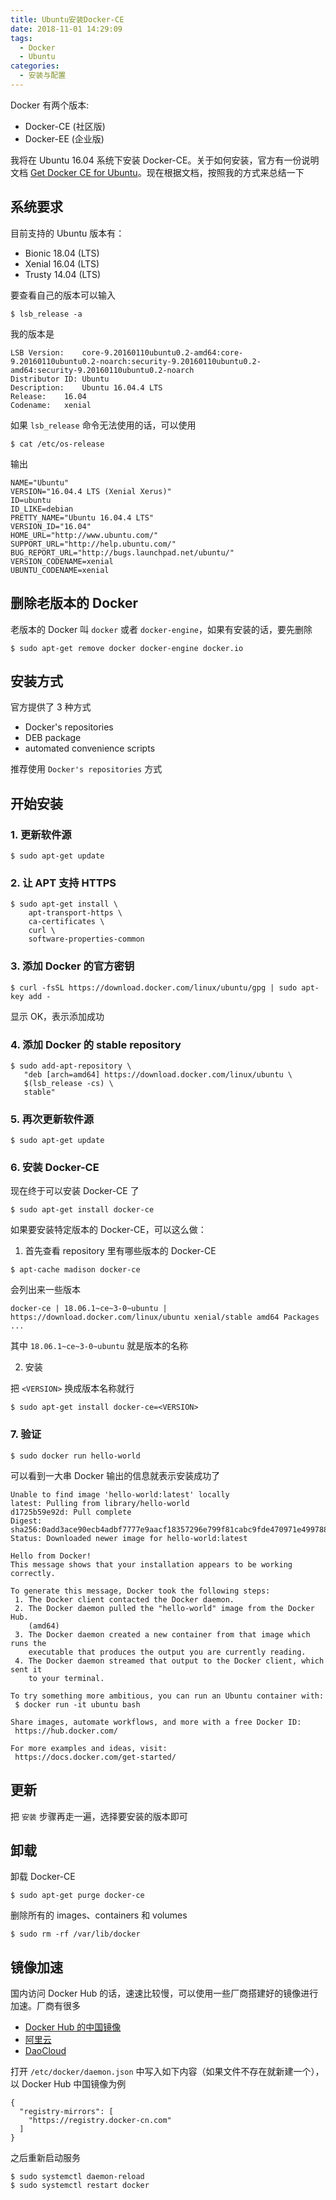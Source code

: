```yaml
---
title: Ubuntu安装Docker-CE
date: 2018-11-01 14:29:09
tags:
  - Docker
  - Ubuntu
categories:
  - 安装与配置
---
```


Docker 有两个版本: 

- Docker-CE (社区版)
- Docker-EE (企业版)

我将在 Ubuntu 16.04 系统下安装 Docker-CE。关于如何安装，官方有一份说明文档 [Get Docker CE for Ubuntu](https://docs.docker.com/install/linux/docker-ce/ubuntu/)。现在根据文档，按照我的方式来总结一下

<!-- more -->

## 系统要求

目前支持的 Ubuntu 版本有：

- Bionic 18.04 (LTS)
- Xenial 16.04 (LTS)
- Trusty 14.04 (LTS)

要查看自己的版本可以输入

```
$ lsb_release -a
```

我的版本是

```
LSB Version:	core-9.20160110ubuntu0.2-amd64:core-9.20160110ubuntu0.2-noarch:security-9.20160110ubuntu0.2-amd64:security-9.20160110ubuntu0.2-noarch
Distributor ID:	Ubuntu
Description:	Ubuntu 16.04.4 LTS
Release:	16.04
Codename:	xenial
```

如果 `lsb_release` 命令无法使用的话，可以使用

```
$ cat /etc/os-release
```

输出

```
NAME="Ubuntu"
VERSION="16.04.4 LTS (Xenial Xerus)"
ID=ubuntu
ID_LIKE=debian
PRETTY_NAME="Ubuntu 16.04.4 LTS"
VERSION_ID="16.04"
HOME_URL="http://www.ubuntu.com/"
SUPPORT_URL="http://help.ubuntu.com/"
BUG_REPORT_URL="http://bugs.launchpad.net/ubuntu/"
VERSION_CODENAME=xenial
UBUNTU_CODENAME=xenial
```

## 删除老版本的 Docker

老版本的 Docker 叫 `docker` 或者 `docker-engine`，如果有安装的话，要先删除

```
$ sudo apt-get remove docker docker-engine docker.io
```

## 安装方式

官方提供了 3 种方式

- Docker's repositories
- DEB package
- automated convenience scripts

推荐使用 `Docker's repositories` 方式

## 开始安装

### 1. 更新软件源

```
$ sudo apt-get update
```

### 2. 让 APT 支持 HTTPS

```
$ sudo apt-get install \
    apt-transport-https \
    ca-certificates \
    curl \
    software-properties-common
```

### 3. 添加 Docker 的官方密钥

```
$ curl -fsSL https://download.docker.com/linux/ubuntu/gpg | sudo apt-key add -
```

显示 OK，表示添加成功

### 4. 添加 Docker 的 **stable** repository

```
$ sudo add-apt-repository \
   "deb [arch=amd64] https://download.docker.com/linux/ubuntu \
   $(lsb_release -cs) \
   stable"
```

### 5. 再次更新软件源

```
$ sudo apt-get update
```

### 6. 安装 Docker-CE

现在终于可以安装 Docker-CE 了

```
$ sudo apt-get install docker-ce
```

如果要安装特定版本的 Docker-CE，可以这么做：

1. 首先查看 repository 里有哪些版本的 Docker-CE

```
$ apt-cache madison docker-ce
```

会列出来一些版本

```
docker-ce | 18.06.1~ce~3-0~ubuntu | https://download.docker.com/linux/ubuntu xenial/stable amd64 Packages
...
```

其中 `18.06.1~ce~3-0~ubuntu` 就是版本的名称

2. 安装

把 `<VERSION>` 换成版本名称就行

```
$ sudo apt-get install docker-ce=<VERSION>
```

### 7. 验证

```
$ sudo docker run hello-world
```

可以看到一大串 Docker 输出的信息就表示安装成功了

```
Unable to find image 'hello-world:latest' locally
latest: Pulling from library/hello-world
d1725b59e92d: Pull complete 
Digest: sha256:0add3ace90ecb4adbf7777e9aacf18357296e799f81cabc9fde470971e499788
Status: Downloaded newer image for hello-world:latest

Hello from Docker!
This message shows that your installation appears to be working correctly.

To generate this message, Docker took the following steps:
 1. The Docker client contacted the Docker daemon.
 2. The Docker daemon pulled the "hello-world" image from the Docker Hub.
    (amd64)
 3. The Docker daemon created a new container from that image which runs the
    executable that produces the output you are currently reading.
 4. The Docker daemon streamed that output to the Docker client, which sent it
    to your terminal.

To try something more ambitious, you can run an Ubuntu container with:
 $ docker run -it ubuntu bash

Share images, automate workflows, and more with a free Docker ID:
 https://hub.docker.com/

For more examples and ideas, visit:
 https://docs.docker.com/get-started/
```

## 更新

把 `安装` 步骤再走一遍，选择要安装的版本即可

## 卸载

卸载 Docker-CE

```
$ sudo apt-get purge docker-ce
```

删除所有的 images、containers 和 volumes

```
$ sudo rm -rf /var/lib/docker
```

## 镜像加速

国内访问 Docker Hub 的话，速速比较慢，可以使用一些厂商搭建好的镜像进行加速。厂商有很多

- [Docker Hub 的中国镜像](https://registry.docker-cn.com)
- [阿里云](https://cr.console.aliyun.com/#/accelerator)
- [DaoCloud](https://www.daocloud.io/mirror#accelerator-doc)

打开 `/etc/docker/daemon.json` 中写入如下内容（如果文件不存在就新建一个），以 Docker Hub 中国镜像为例

```
{
  "registry-mirrors": [
    "https://registry.docker-cn.com"
  ]
}
```

之后重新启动服务

```
$ sudo systemctl daemon-reload
$ sudo systemctl restart docker
```